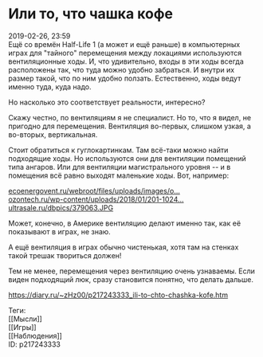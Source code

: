 Или то, что чашка кофе
=======================

   
 2019-02-26, 23:59   
  Ещё со времён Half-Life 1 (а может и ещё раньше) в компьютерных играх для "тайного" перемещения между локациями используются вентиляционные ходы. И, что удивительно, входы в эти ходы всегда расположены так, что туда можно удобно забраться. И внутри их размер такой, что по ним удобно ползать. Естественно, ходы ведут именно туда, куда надо.   
   
 Но насколько это соответствует реальности, интересно?   
   
 Скажу честно, по вентиляциям я не специалист. Но то, что я видел, не пригодно для перемещения. Вентиляция во-первых, слишком узкая, а во-вторых, вертикальная.   
   
 Стоит обратиться к гуглокартинкам. Там всё-таки можно найти подходящие ходы. Но используются они для вентиляции помещений типа ангаров. Или для вентиляции магистрального уровня -- и в помещения всё равно выходят маленькие ходы. Вот, например:   
   
  [ecoenergovent.ru/webroot/files/uploads/images/o...](https://ecoenergovent.ru/webroot/files/uploads/images/osnovnye-trebovaniya-k-sistemam-ventilyacii-4.jpg)    
  [ozontech.ru/wp-content/uploads/2018/01/201-1024...](http://ozontech.ru/wp-content/uploads/2018/01/201-1024x614.jpg)    
  [ultrasale.ru/dbpics/379063.JPG](https://ultrasale.ru/dbpics/379063.JPG)    
   
 Может, конечно, в Америке вентиляцию делают именно так, как её показывают в играх, не знаю.   
   
  А ещё вентиляция в играх обычно чистенькая, хотя там на стенках такой трешак твориться должен!    
   
 Тем не менее, перемещения через вентиляцию очень узнаваемы. Если виден подходящий люк, сразу становится понятно, что делать дальше.   
    
 <https://diary.ru/~zHz00/p217243333_ili-to-chto-chashka-kofe.htm>   
   
 Теги:   
 [[Мысли]]   
 [[Игры]]   
 [[Наблюдения]]   
 ID: p217243333